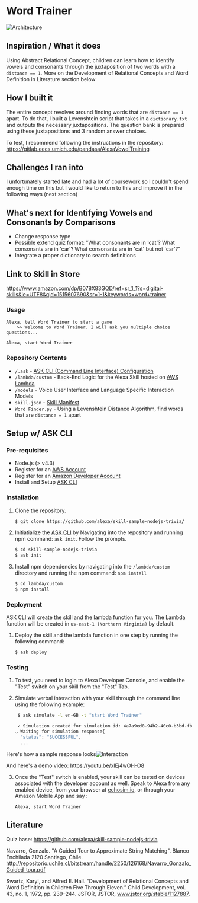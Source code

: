 # Word Trainer

![Architecture](https://gitlab.eecs.umich.edu/pandasa/AlexaVowelTraining/raw/master/Images/Architecture.jpg)

## Inspiration / What it does

Using Abstract Relational Concept, children can learn how to identify vowels and consonants through the juxtaposition of two words with a `distance == 1`. More on the Development of Relational Concepts and Word Definition in Literature section below

## How I built it

The entire concept revolves around finding words that are `distance == 1` apart. To do that, I built a Levenshtein script that takes in a `dictionary.txt` and outputs the necessary juxtapositions. The question bank is prepared using these juxtapositions and 3 random answer choices. 

To test, I recommend following the instructions in the repository: https://gitlab.eecs.umich.edu/pandasa/AlexaVowelTraining

## Challenges I ran into

I unfortunately started late and had a lot of coursework so I couldn't spend enough time on this but I would like to return to this and improve it in the following ways (next section) 

## What's next for Identifying Vowels and Consonants by Comparisons
* Change response type
* Possible extend quiz format: "What consonants are in 'cat'? What consonants are in 'car'? What consonants are in 'cat' but not 'car'?" 
* Integrate a proper dictionary to search definitions 

## Link to Skill in Store

https://www.amazon.com/dp/B078X83GQD/ref=sr_1_1?s=digital-skills&ie=UTF8&qid=1515607690&sr=1-1&keywords=word+trainer

### Usage

```text
Alexa, tell Word Trainer to start a game
	>> Welcome to Word Trainer. I will ask you multiple choice questions...

Alexa, start Word Trainer
```

### Repository Contents
* `/.ask`	- [ASK CLI (Command Line Interface) Configuration](https://developer.amazon.com/docs/smapi/ask-cli-intro.html)	 
* `/lambda/custom` - Back-End Logic for the Alexa Skill hosted on [AWS Lambda](https://aws.amazon.com/lambda/)
* `/models` - Voice User Interface and Language Specific Interaction Models
* `skill.json`	- [Skill Manifest](https://developer.amazon.com/docs/smapi/skill-manifest.html)
* `Word Finder.py` - Using a Levenshtein Distance Algorithm, find words that are `distance = 1` apart

## Setup w/ ASK CLI

### Pre-requisites

* Node.js (> v4.3)
* Register for an [AWS Account](https://aws.amazon.com/)
* Register for an [Amazon Developer Account](https://developer.amazon.com/)
* Install and Setup [ASK CLI](https://developer.amazon.com/docs/smapi/quick-start-alexa-skills-kit-command-line-interface.html)

### Installation
1. Clone the repository.

	```bash
	$ git clone https://github.com/alexa/skill-sample-nodejs-trivia/
	```

2. Initiatialize the [ASK CLI](https://developer.amazon.com/docs/smapi/quick-start-alexa-skills-kit-command-line-interface.html) by Navigating into the repository and running npm command: `ask init`. Follow the prompts.

	```bash
	$ cd skill-sample-nodejs-trivia
	$ ask init
	```

3. Install npm dependencies by navigating into the `/lambda/custom` directory and running the npm command: `npm install`

	```bash
	$ cd lambda/custom
	$ npm install
	```


### Deployment

ASK CLI will create the skill and the lambda function for you. The Lambda function will be created in ```us-east-1 (Northern Virginia)``` by default.

1. Deploy the skill and the lambda function in one step by running the following command:

	```bash
	$ ask deploy
	```

### Testing

1. To test, you need to login to Alexa Developer Console, and enable the "Test" switch on your skill from the "Test" Tab.

2. Simulate verbal interaction with your skill through the command line using the following example:

	```bash
	 $ ask simulate -l en-GB -t "start Word Trainer"

	 ✓ Simulation created for simulation id: 4a7a9ed8-94b2-40c0-b3bd-fb63d9887fa7
	◡ Waiting for simulation response{
	  "status": "SUCCESSFUL",
	  ...
	 ```
Here's how a sample response looks![Interaction](https://gitlab.eecs.umich.edu/pandasa/AlexaVowelTraining/raw/master/Images/Interaction.png)
	 
And here's a demo video: https://youtu.be/xlEj4wOH-O8

3. Once the "Test" switch is enabled, your skill can be tested on devices associated with the developer account as well. Speak to Alexa from any enabled device, from your browser at [echosim.io](https://echosim.io/welcome), or through your Amazon Mobile App and say :

	```text
	Alexa, start Word Trainer
	```
	
	
## Literature

Quiz base: https://github.com/alexa/skill-sample-nodejs-trivia

Navarro, Gonzalo. "A Guided Tour to Approximate String Matching". Blanco Enchilada 2120 Santiago, Chile. http://repositorio.uchile.cl/bitstream/handle/2250/126168/Navarro_Gonzalo_Guided_tour.pdf

Swartz, Karyl, and Alfred E. Hall. “Development of Relational Concepts and Word Definition in Children Five Through Eleven.” Child Development, vol. 43, no. 1, 1972, pp. 239–244. JSTOR, JSTOR, www.jstor.org/stable/1127887.
